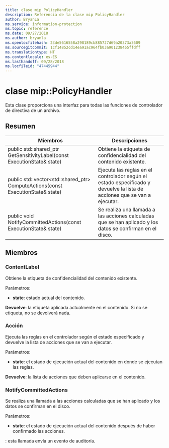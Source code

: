 ```yaml
---
title: clase mip PolicyHandler
description: Referencia de la clase mip PolicyHandler
author: BryanLa
ms.service: information-protection
ms.topic: reference
ms.date: 09/27/2018
ms.author: bryanla
ms.openlocfilehash: 23de5616558a298189cb885727d69a20373a3609
ms.sourcegitcommit: 1cf14852cd14ea91ac964fb03a901238455ffdff
ms.translationtype: HT
ms.contentlocale: es-ES
ms.lasthandoff: 09/28/2018
ms.locfileid: "47445944"
---
```

# <a name="class-mippolicyhandler"></a>clase mip::PolicyHandler 
Esta clase proporciona una interfaz para todas las funciones de controlador de directiva de un archivo.
  
## <a name="summary"></a>Resumen
 Miembros                        | Descripciones                                
--------------------------------|---------------------------------------------
public std::shared_ptr<ContentLabel> GetSensitivityLabel(const ExecutionState& state)  |  Obtiene la etiqueta de confidencialidad del contenido existente.
public std::vector<std::shared_ptr<Action>> ComputeActions(const ExecutionState& state)  |  Ejecuta las reglas en el controlador según el estado especificado y devuelve la lista de acciones que se van a ejecutar.
 public void NotifyCommittedActions(const ExecutionState& state)  |  Se realiza una llamada a las acciones calculadas que se han aplicado y los datos se confirman en el disco.
  
## <a name="members"></a>Miembros
  
### <a name="contentlabel"></a>ContentLabel
Obtiene la etiqueta de confidencialidad del contenido existente.

Parámetros:  
* **state**: estado actual del contenido. 



  
**Devuelve**: la etiqueta aplicada actualmente en el contenido. Si no se etiqueta, no se devolverá nada.
  
### <a name="action"></a>Acción
Ejecuta las reglas en el controlador según el estado especificado y devuelve la lista de acciones que se van a ejecutar.

Parámetros:  
* **state**: el estado de ejecución actual del contenido en donde se ejecutan las reglas. 



  
**Devuelve**: la lista de acciones que deben aplicarse en el contenido.
  
### <a name="notifycommittedactions"></a>NotifyCommittedActions
Se realiza una llamada a las acciones calculadas que se han aplicado y los datos se confirman en el disco.

Parámetros:  
* **state**: el estado de ejecución actual del contenido después de haber confirmado las acciones. 


: esta llamada envía un evento de auditoría.